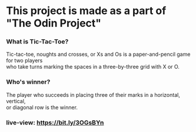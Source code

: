 # This project is made as a part of "The Odin Project"

### What is Tic-Tac-Toe?
Tic-tac-toe, noughts and crosses, or Xs and Os is a paper-and-pencil game for two players <br>
who take turns marking the spaces in a three-by-three grid with X or O.

### Who's winner?
The player who succeeds in placing three of their marks in a horizontal, vertical, <br>
or diagonal row is the winner.

### live-view: https://bit.ly/3OGsBYn